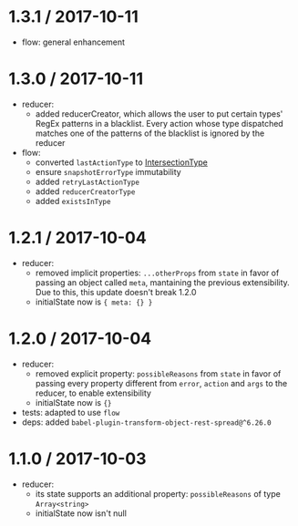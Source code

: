 1.3.1 / 2017-10-11
==================

  * flow: general enhancement

1.3.0 / 2017-10-11
==================

  * reducer:
    - added reducerCreator, which allows the user to put certain types' RegEx patterns in a
    blacklist. Every action whose type dispatched matches one of the patterns of the blacklist
    is ignored by the reducer
  * flow:
    - converted `lastActionType` to [IntersectionType](https://flow.org/en/docs/types/intersections/)
    - ensure `snapshotErrorType` immutability
    - added `retryLastActionType`
    - added `reducerCreatorType`
    - added `existsInType`

1.2.1 / 2017-10-04
===================

  * reducer:
    - removed implicit properties: `...otherProps` from `state` in favor of passing an object called `meta`,
    mantaining the previous extensibility. Due to this, this update doesn't break 1.2.0
    - initialState now is `{ meta: {} }`

1.2.0 / 2017-10-04
===================

  * reducer:
    - removed explicit property: `possibleReasons` from `state` in favor of passing every property
    different from `error`, `action` and `args` to the reducer, to enable extensibility
    - initialState now is `{}`
  * tests: adapted to use `flow`
  * deps: added `babel-plugin-transform-object-rest-spread@^6.26.0`

1.1.0 / 2017-10-03
===================

  * reducer:
    - its state supports an additional property: `possibleReasons` of type `Array<string>`
    - initialState now isn't null
